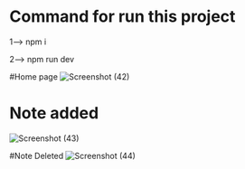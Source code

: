 # Command for run this project
1--> npm i

2--> npm run dev

#Home page
![Screenshot (42)](https://github.com/user-attachments/assets/9739cb33-d862-49db-8f92-ac7c108e65c8)

# Note added
![Screenshot (43)](https://github.com/user-attachments/assets/4897e89b-d999-40fb-9c0d-2de5e2590303)

#Note Deleted
![Screenshot (44)](https://github.com/user-attachments/assets/d5c5aad9-bebf-4305-b3f0-cc970ca27113)



